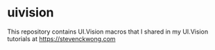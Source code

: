 # uivision

This repository contains UI.Vision macros that I shared in my UI.Vision tutorials at https://stevenckwong.com
